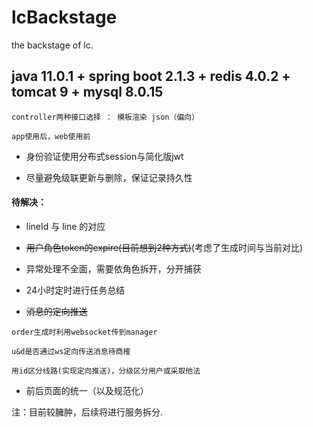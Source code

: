 # lcBackstage
the backstage of lc.

## java 11.0.1 + spring boot 2.1.3 + redis 4.0.2 + tomcat 9 + mysql 8.0.15
```
controller两种接口选择 ： 模板渲染 json（偏向）

app使用后，web使用前
```

+ 身份验证使用分布式session与简化版jwt

+ 尽量避免级联更新与删除，保证记录持久性

#### 待解决：

+ lineId 与 line 的对应

+ ~~用户角色token的expire(目前想到2种方式)~~(考虑了生成时间与当前对比)

+ 异常处理不全面，需要依角色拆开，分开捕获

+ 24小时定时进行任务总结

+ ~~消息的定向推送~~
```
order生成时利用websocket传到manager

u&d是否通过ws定向传送消息待商榷

用id区分线路(实现定向推送)，分级区分用户或采取他法

```
+ 前后页面的统一（以及规范化）

注：目前较臃肿，后续将进行服务拆分. 


